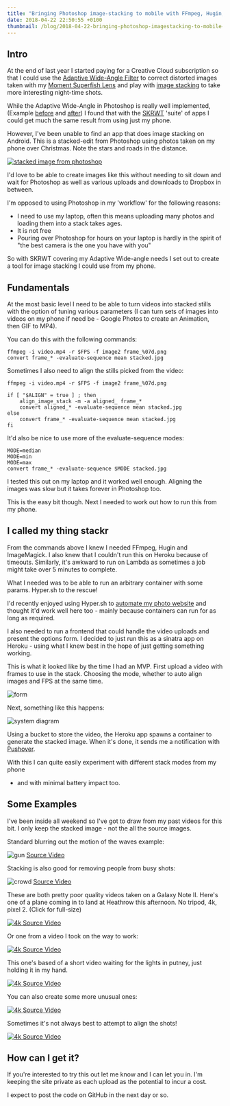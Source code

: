 ```yaml
---
title: "Bringing Photoshop image-stacking to mobile with FFmpeg, Hugin, ImageMagick & Hyper.sh"
date: 2018-04-22 22:50:55 +0100
thumbnail: /blog/2018-04-22-bringing-photoshop-imagestacking-to-mobile-with-ffmpeg-hugin-imagemagick-hypersh/diagram.png
---
```


## Intro

At the end of last year I started paying for a Creative Cloud subscription so
that I could use the [Adaptive Wide-Angle Filter](https://helpx.adobe.com/photoshop/using/adaptive-wide-angle-filter.html)
to correct distorted images taken with my [Moment Superfish Lens](https://www.shopmoment.com/shop/new-superfish-lens)
and play with [image stacking](https://helpx.adobe.com/photoshop/using/image-stacks.html)
to take more interesting night-time shots.

While the Adaptive Wide-Angle in Photoshop is really well implemented, (Example
[before](/blog/2018-04-22-bringing-photoshop-imagestacking-to-mobile-with-ffmpeg-hugin-imagemagick-hypersh/lens_distorted.jpg)
and
[after](/blog/2018-04-22-bringing-photoshop-imagestacking-to-mobile-with-ffmpeg-hugin-imagemagick-hypersh/lens_corrected.jpg))
I found that with the
[SKRWT](http://www.skrwt.com/) 'suite' of apps I could get much the same result
from using just my phone.

However, I've been unable to find an app that does image stacking on Android.
This is a stacked-edit from Photoshop using photos taken on my phone over
Christmas. Note the stars and roads in the distance.

[
  ![stacked image from photoshop](/blog/2018-04-22-bringing-photoshop-imagestacking-to-mobile-with-ffmpeg-hugin-imagemagick-hypersh/photoshop_stacked.jpg)
](https://photos.charlieegan3.com/photos/2017-12-29-1680667219972842009/)

I'd love to be able to create images like this without needing to sit down and
wait for Photoshop as well as various uploads and downloads to Dropbox in
between.

I'm opposed to using Photoshop in my 'workflow' for the following reasons:

- I need to use my laptop, often this means uploading many photos and loading
  them into a stack takes ages.
- It is not free
- Pouring over Photoshop for hours on your laptop is hardly in the spirit of
  "the best camera is the one you have with you"

So with SKRWT covering my Adaptive Wide-angle needs I set out to create a
tool for image stacking I could use from my phone.


## Fundamentals

At the most basic level I need to be able to turn videos into stacked stills
with the option of tuning various parameters (I can turn sets of images into
videos on my phone if need be - Google Photos to create an Animation, then GIF
to MP4).

You can do this with the following commands:

```
ffmpeg -i video.mp4 -r $FPS -f image2 frame_%07d.png
convert frame_* -evaluate-sequence mean stacked.jpg
```

Sometimes I also need to align the stills picked from the video:

```
ffmpeg -i video.mp4 -r $FPS -f image2 frame_%07d.png

if [ "$ALIGN" = true ] ; then
	align_image_stack -m -a aligned_ frame_*
	convert aligned_* -evaluate-sequence mean stacked.jpg
else
	convert frame_* -evaluate-sequence mean stacked.jpg
fi
```

It'd also be nice to use more of the evaluate-sequence modes:

```
MODE=median
MODE=min
MODE=max
convert frame_* -evaluate-sequence $MODE stacked.jpg
```

I tested this out on my laptop and it worked well enough. Aligning the images
was slow but it takes forever in Photoshop too.

This is the easy bit though. Next I needed to work out how to run this from my
phone.

## I called my thing stackr

From the commands above I knew I needed FFmpeg, Hugin and ImageMagick. I also
knew that I couldn't run this on Heroku because of timeouts. Similarly, it's
awkward to run on Lambda as sometimes a job might take over 5 minutes to
complete.

What I needed was to be able to run an arbitrary container with some params.
Hyper.sh to the rescue!

I'd recently enjoyed using Hyper.sh to [automate my photo
website](https://charlieegan3.com/blog/2018/04/07/i-made-an-interactive-portfolio-site-with-hugo)
and thought it'd work well here too - mainly because containers can run for as
long as required.

I also needed to run a frontend that could handle the video uploads and present
the options form. I decided to just run this as a sinatra app on Heroku - using
what I knew best in the hope of just getting something working.

This is what it looked like by the time I had an MVP. First upload a video with
frames to use in the stack. Choosing the mode, whether to auto align images and
FPS at the same time.

![form](/blog/2018-04-22-bringing-photoshop-imagestacking-to-mobile-with-ffmpeg-hugin-imagemagick-hypersh/form.png)

Next, something like this happens:

![system diagram](/blog/2018-04-22-bringing-photoshop-imagestacking-to-mobile-with-ffmpeg-hugin-imagemagick-hypersh/diagram.png)

Using a bucket to store the video, the Heroku app spawns a container to
generate the stacked image. When it's done, it sends me a notification with
[Pushover](https://pushover.net/).

With this I can quite easily experiment with different stack modes from my phone
- and with minimal battery impact too.

## Some Examples

I've been inside all weekend so I've got to draw from my past videos for this
bit. I only keep the stacked image - not the all the source images.

Standard blurring out the motion of the waves example:

![gun](/blog/2018-04-22-bringing-photoshop-imagestacking-to-mobile-with-ffmpeg-hugin-imagemagick-hypersh/gun.jpg)
[Source Video](https://photos.charlieegan3.com/photos/2016-05-29-1261099882943047095/)

Stacking is also good for removing people from busy shots:

![crowd](/blog/2018-04-22-bringing-photoshop-imagestacking-to-mobile-with-ffmpeg-hugin-imagemagick-hypersh/crowd.jpg)
[Source Video](https://photos.charlieegan3.com/photos/2014-10-22-836785782090590192/)

These are both pretty poor quality videos taken on a Galaxy Note II. Here's one
of a plane coming in to land at Heathrow this afternoon. No tripod, 4k, pixel 2.
(Click for full-size)

[
![4k](/blog/2018-04-22-bringing-photoshop-imagestacking-to-mobile-with-ffmpeg-hugin-imagemagick-hypersh/4k.jpg)
](/blog/2018-04-22-bringing-photoshop-imagestacking-to-mobile-with-ffmpeg-hugin-imagemagick-hypersh/4k.jpg)
[Source Video](https://photos.app.goo.gl/9tvOK7kZRoKtke9p1)

Or one from a video I took on the way to work:

[
![4k](/blog/2018-04-22-bringing-photoshop-imagestacking-to-mobile-with-ffmpeg-hugin-imagemagick-hypersh/church.jpg)
](/blog/2018-04-22-bringing-photoshop-imagestacking-to-mobile-with-ffmpeg-hugin-imagemagick-hypersh/church.jpg)
[Source Video](https://photos.app.goo.gl/jl985Kju1IuqPtX32)

This one's based of a short video waiting for the lights in putney, just
holding it in my hand.

[
![4k](/blog/2018-04-22-bringing-photoshop-imagestacking-to-mobile-with-ffmpeg-hugin-imagemagick-hypersh/putney.jpg)
](/blog/2018-04-22-bringing-photoshop-imagestacking-to-mobile-with-ffmpeg-hugin-imagemagick-hypersh/putney.jpg)
[Source Video](https://photos.app.goo.gl/yEZkWcx0NK2VgXIs2)

You can also create some more unusual ones:

[
![4k](/blog/2018-04-22-bringing-photoshop-imagestacking-to-mobile-with-ffmpeg-hugin-imagemagick-hypersh/trainblur.jpg)
](/blog/2018-04-22-bringing-photoshop-imagestacking-to-mobile-with-ffmpeg-hugin-imagemagick-hypersh/trainblur.jpg)
[Source Video](https://photos.app.goo.gl/zTSZhgbvMN90K02c2)

Sometimes it's not always best to attempt to align the shots!

[
![4k](/blog/2018-04-22-bringing-photoshop-imagestacking-to-mobile-with-ffmpeg-hugin-imagemagick-hypersh/art.jpg)
](/blog/2018-04-22-bringing-photoshop-imagestacking-to-mobile-with-ffmpeg-hugin-imagemagick-hypersh/art.jpg)
[Source Video](https://photos.app.goo.gl/zTSZhgbvMN90K02c2)

## How can I get it?
If you're interested to try this out let me know and I can let you in. I'm
keeping the site private as each upload as the potential to incur a cost.

I expect to post the code on GitHub in the next day or so.
